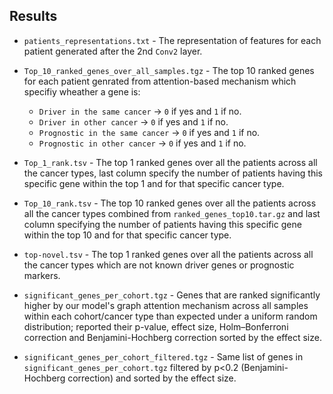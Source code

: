 ## Results

- `patients_representations.txt` - The representation of features for each patient generated after the 2nd `Conv2` layer.

- `Top_10_ranked_genes_over_all_samples.tgz` - The top 10 ranked genes for each patient genrated from attention-based mechanism which specifiy wheather a gene is:
  * `Driver in the same cancer` -> `0` if yes and `1` if no.
  * `Driver in other cancer` -> `0` if yes and `1` if no.
  * `Prognostic in the same cancer` -> `0` if yes and `1` if no.
  * `Prognostic in other cancer` -> `0` if yes and `1` if no.

- `Top_1_rank.tsv` - The top 1 ranked genes over all the patients across all the cancer types, last column specify the number of patients having this specific gene within the top 1 and for that specific cancer type.

- `Top_10_rank.tsv` - The top 10 ranked genes over all the patients across all the cancer types combined from `ranked_genes_top10.tar.gz` and last column specifying the number of patients having this specific gene within the top 10 and for that specific cancer type.

- `top-novel.tsv` - The top 1 ranked genes over all the patients across all the cancer types which are not known driver genes or prognostic markers.

- `significant_genes_per_cohort.tgz` - Genes that are ranked significantly higher by our model's graph attention mechanism across all samples within each cohort/cancer type than expected under a uniform random distribution; reported their p-value, effect size, Holm–Bonferroni correction and Benjamini-Hochberg correction sorted by the effect size.

- `significant_genes_per_cohort_filtered.tgz` - Same list of genes in `significant_genes_per_cohort.tgz` filtered by p<0.2 (Benjamini-Hochberg correction) and sorted by the effect size.
